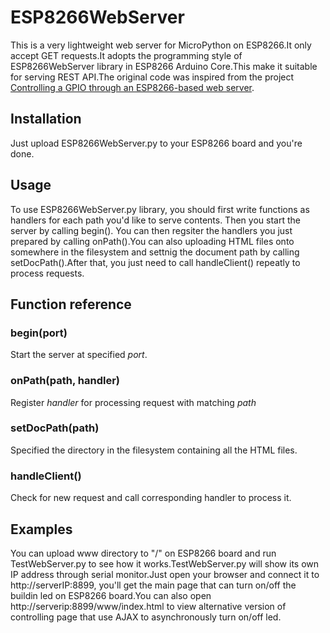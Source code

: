 # ESP8266WebServer
This is a very lightweight web server for MicroPython on ESP8266.It only accept GET requests.It adopts the programming style of  ESP8266WebServer library in ESP8266 Arduino Core.This make it suitable for serving REST API.The original code was inspired from the project [Controlling a GPIO through an ESP8266-based web server](https://lab.whitequark.org/notes/2016-10-20/controlling-a-gpio-through-an-esp8266-based-web-server/).

## Installation
Just upload ESP8266WebServer.py to your ESP8266 board and you're done.

## Usage
To use ESP8266WebServer.py library, you should first write functions as handlers for each path you'd like to serve contents. Then you start the server by calling begin(). You can then regsiter the handlers you just prepared by calling onPath().You can also uploading HTML files onto somewhere in the filesystem and settnig the document path by calling setDocPath().After that, you just need to call handleClient() repeatly to process requests.

## Function reference

### begin(port)

Start the server at specified *port*.

### onPath(path, handler)

Register *handler* for processing request with matching *path* 

### setDocPath(path)

Specified the directory in the filesystem containing all the HTML files.

### handleClient()

Check for new request and call corresponding handler to process it.

## Examples

You can upload www directory to "/" on ESP8266 board and run TestWebServer.py to see how it works.TestWebServer.py will show its own IP address through serial monitor.Just open your browser and connect it to http://serverIP:8899, you'll get the main page that can turn on/off the buildin led on ESP8266 board.You can also open http://serverip:8899/www/index.html to view alternative version of controlling page that use AJAX to asynchronously turn on/off led.
